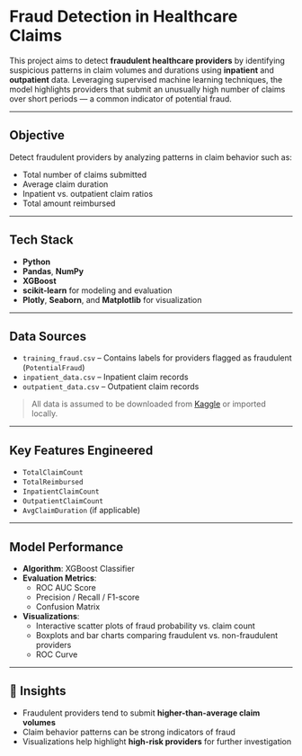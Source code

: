 #  Fraud Detection in Healthcare Claims

This project aims to detect **fraudulent healthcare providers** by identifying suspicious patterns in claim volumes and durations using **inpatient** and **outpatient** data. Leveraging supervised machine learning techniques, the model highlights providers that submit an unusually high number of claims over short periods — a common indicator of potential fraud.

---

##  Objective

Detect fraudulent providers by analyzing patterns in claim behavior such as:

- Total number of claims submitted
- Average claim duration
- Inpatient vs. outpatient claim ratios
- Total amount reimbursed

---

##  Tech Stack

- **Python**
- **Pandas**, **NumPy**
- **XGBoost**
- **scikit-learn** for modeling and evaluation
- **Plotly**, **Seaborn**, and **Matplotlib** for visualization

---

##  Data Sources

- `training_fraud.csv` – Contains labels for providers flagged as fraudulent (`PotentialFraud`)
- `inpatient_data.csv` – Inpatient claim records
- `outpatient_data.csv` – Outpatient claim records

> All data is assumed to be downloaded from [Kaggle](https://www.kaggle.com/datasets/rohitrox/medicare-healthcare-claims-fraud-detection) or imported locally.

---

##  Key Features Engineered

- `TotalClaimCount`
- `TotalReimbursed`
- `InpatientClaimCount`
- `OutpatientClaimCount`
- `AvgClaimDuration` (if applicable)

---

##  Model Performance

- **Algorithm**: XGBoost Classifier
- **Evaluation Metrics**:
  - ROC AUC Score
  - Precision / Recall / F1-score
  - Confusion Matrix
- **Visualizations**:
  - Interactive scatter plots of fraud probability vs. claim count
  - Boxplots and bar charts comparing fraudulent vs. non-fraudulent providers
  - ROC Curve

---

## 🔦 Insights

- Fraudulent providers tend to submit **higher-than-average claim volumes**
- Claim behavior patterns can be strong indicators of fraud
- Visualizations help highlight **high-risk providers** for further investigation
